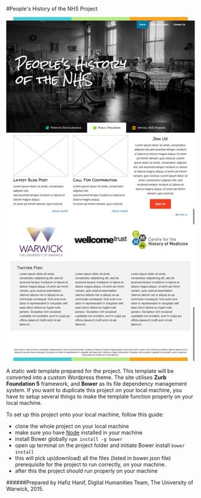 #People's History of the NHS Project

![ThemeShot](/themeshot.png)

A static web template prepared for the project. This template will be converted into a custom Wordpress theme. The site utilises **Zurb Foundation 5** framework, and **Bower** as its file dependency management system. If you want to duplicate this project on your local machine, you have to setup several things to make the template function properly on your local machine.

To set up this project onto your local machine, follow this guide:
* clone the whole project on your local machine
* make sure you have [Node](https://nodejs.org/en/) installed in your machine
* install Bower globally 
`npm install -g bower`
* open up terminal on the project folder and initiate Bower install
`bower install`
* this will pick up(download) all the files (listed in bower.json file) prerequisite for the project to run correctly, on your machine.
* after this the project should run properly on your machine

######Prepared by Hafiz Hanif, Digital Humanities Team, The University of Warwick, 2015.